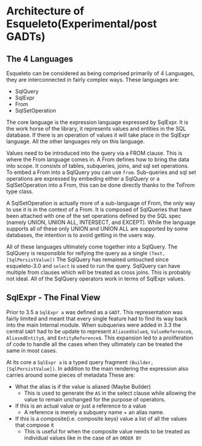 
# Architecture of Esqueleto(Experimental/post GADTs)

## The 4 Languages
Esqueleto can be considered as being comprised primarily of 4 Languages, they are interconnected in fairly complex ways.
These languages are:
  - SqlQuery
  - SqlExpr
  - From
  - SqlSetOperation

The core language is the expression language expressed by SqlExpr. It is the work horse of the library, it represents values and entities
in the SQL database. If there is an operation of values it will take place in the SqlExpr language. All the other languages rely on this language.

Values need to be introduced into the query via a FROM clause. This is where the From language comes in. A From defines how to bring the data into scope.
It consists of tables, subqueries, joins, and sql set operations. To embed a From into a SqlQuery you can use `from`. Sub-queries and sql set operations are expressed 
by embeding either a SqlQuery or a SqlSetOperation into a From, this can be done directly thanks to the ToFrom type class.

A SqlSetOperation is actually more of a sub-language of From, the only way to use it is in the context of a From. It is composed of SqlQueries that have been attached 
with one of the set operations defined by the SQL spec (namely UNION, UNION ALL, INTERSECT, and EXCEPT). While the language supports all of these only 
UNION and UNION ALL are supported by some databases, the intention is to avoid getting in the users way.

All of these languages ultimately come together into a SqlQuery. The SqlQuery is responsible for reifying the query as a single `(Text, [SqlPersistValue])`
The SqlQuery has remained untouched since esqueleto-3.0 and `select` is used to run the query. SqlQuery can have multiple from clauses which will be treated as cross joins.
This is probably not ideal. All of the SqlQuery operators work in terms of SqlExpr values.

## SqlExpr - The Final View
Prior to 3.5 a `SqlExpr a` was defined as a `GADT`. 
This representation was fairly limited and meant that every single feature had to find its way back into the main Internal module. When subqueries were added in 3.3 the central `GADT` had to be update to represent `AliasedValue`s, `ValueReference`s, `AliasedEntity`s, and `EntityReference`s. 
This expansion led to a proliferation of code to handle all the cases when they ultimately can be treated the same in most cases. 

At its core a `SqlExpr a` is a typed query fragment `(Builder, [SqlPersistValue])`. In addition to the main rendering the expression also carries around some pieces of metadata
These are:
  - What the alias is if the value is aliased (Maybe Builder)
	  - This is used to generate the `AS` in the select clause while allowing the value to remain unchanged for the purpose of operators. 
  - If this is an actual value or just a reference to a value
	  - A reference is merely a subquery name + an alias name. 
  - If this is a composite(i.e. composite keys) value a list of all the values that compose it
	  - This is useful for when the composite value needs to be treated as individual values like in the case of an `ORDER BY`
